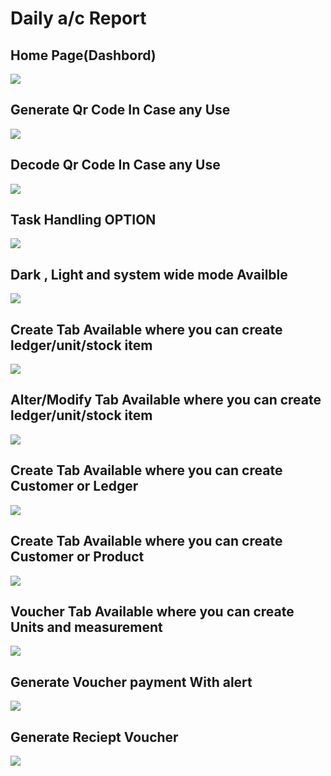 # Daily a/c Report

<h2>Home Page(Dashbord)</h2>
<img src="https://github.com/sanjayengineer121/Daily_a-c_report/blob/main/Screenshot%20(239).png">

<h2>Generate Qr Code In Case any Use</h2>
<img src="https://github.com/sanjayengineer121/Daily_a-c_report/blob/main/Screenshot%20(240).png">

<h2>Decode Qr Code In Case any Use</h2>
<img src="https://github.com/sanjayengineer121/Daily_a-c_report/blob/main/Screenshot%20(241).png">

<h2>Task Handling OPTION</h2>
<img src="https://github.com/sanjayengineer121/Daily_a-c_report/blob/main/Screenshot%20(242).png">

<h2>Dark , Light and system wide mode Availble</h2>
<img src="https://github.com/sanjayengineer121/Daily_a-c_report/blob/main/Screenshot%20(243).png">

<h2>Create Tab Available where you can create ledger/unit/stock item</h2>
<img src="https://github.com/sanjayengineer121/Daily_a-c_report/blob/main/Screenshot%20(244).png">

<h2>Alter/Modify Tab Available where you can create ledger/unit/stock item</h2>
<img src="https://github.com/sanjayengineer121/Daily_a-c_report/blob/main/Screenshot%20(245).png">

<h2>Create Tab Available where you can create Customer or Ledger</h2>
<img src="https://github.com/sanjayengineer121/Daily_a-c_report/blob/main/Screenshot%20(249).png">

<h2>Create Tab Available where you can create Customer or Product</h2>
<img src="https://github.com/sanjayengineer121/Daily_a-c_report/blob/main/Screenshot%20(250).png">

<h2>Voucher Tab Available where you can create Units and measurement</h2>
<img src="https://github.com/sanjayengineer121/Daily_a-c_report/blob/main/Screenshot%20(251).png">

<h2>Generate Voucher payment With alert</h2>
<img src="https://github.com/sanjayengineer121/Daily_a-c_report/blob/main/Screenshot%20(252).png">

<h2>Generate Reciept Voucher</h2>
<img src="https://github.com/sanjayengineer121/Daily_a-c_report/blob/main/Screenshot%20(253).png">
